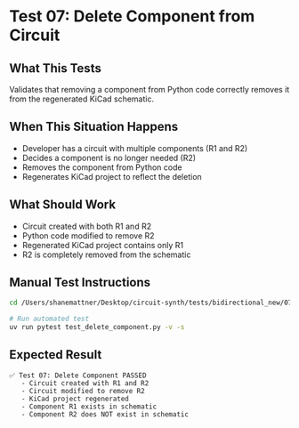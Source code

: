 # Test 07: Delete Component from Circuit

## What This Tests
Validates that removing a component from Python code correctly removes it from the regenerated KiCad schematic.

## When This Situation Happens
- Developer has a circuit with multiple components (R1 and R2)
- Decides a component is no longer needed (R2)
- Removes the component from Python code
- Regenerates KiCad project to reflect the deletion

## What Should Work
- Circuit created with both R1 and R2
- Python code modified to remove R2
- Regenerated KiCad project contains only R1
- R2 is completely removed from the schematic

## Manual Test Instructions
```bash
cd /Users/shanemattner/Desktop/circuit-synth/tests/bidirectional_new/07_test_delete_component

# Run automated test
uv run pytest test_delete_component.py -v -s
```

## Expected Result
```
✅ Test 07: Delete Component PASSED
   - Circuit created with R1 and R2
   - Circuit modified to remove R2
   - KiCad project regenerated
   - Component R1 exists in schematic
   - Component R2 does NOT exist in schematic
```
